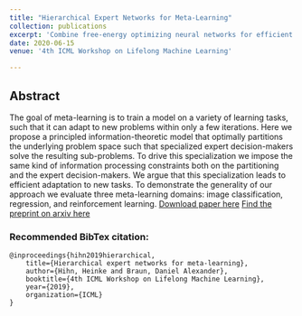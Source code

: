 ```yaml
---
title: "Hierarchical Expert Networks for Meta-Learning"
collection: publications
excerpt: 'Combine free-energy optimizing neural networks for efficient adaptation to facilitate meta-learning.'
date: 2020-06-15
venue: '4th ICML Workshop on Lifelong Machine Learning'

---
```

## Abstract
The goal of meta-learning is to train a model on a variety of learning tasks, such that it can adapt to new problems within only a few iterations. Here we propose a principled information-theoretic model that optimally partitions the underlying problem space such that specialized expert decision-makers solve the resulting sub-problems. To drive this specialization we impose the same kind of information processing constraints both on the partitioning and the expert decision-makers. We argue that this specialization leads to efficient adaptation to new tasks. To demonstrate the generality of our approach we evaluate three meta-learning domains: image classification, regression, and reinforcement learning.
[Download paper here](https://openreview.net/pdf?id=vADVUh-NI1)
[Find the preprint on arxiv here](https://arxiv.org/abs/1911.00348)

### Recommended BibTex citation: 
    @inproceedings{hihn2019hierarchical,
		title={Hierarchical expert networks for meta-learning},
  		author={Hihn, Heinke and Braun, Daniel Alexander},
		booktitle={4th ICML Workshop on Lifelong Machine Learning},
		year={2019},
		organization={ICML}
	}